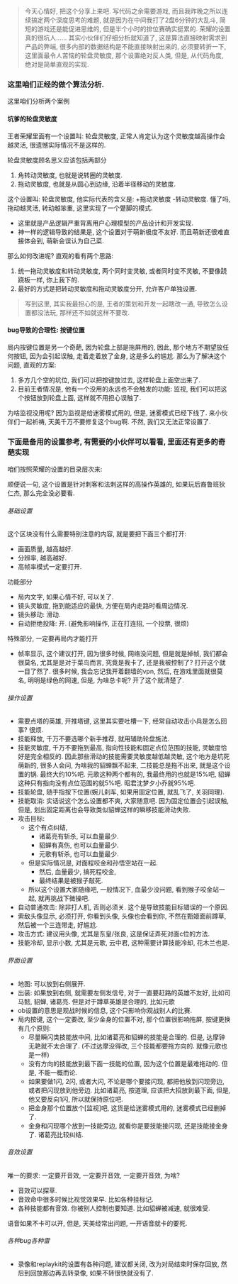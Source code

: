 > 今天心情好, 把这个分享上来吧. 写代码之余需要游戏, 而且我昨晚之所以连续搞定两个深度思考的难题, 就是因为在中间我打了2盘6分钟的大乱斗, 简短的游戏还是能促进思维的, 但是半个小时的排位赛确实挺累的.
> 荣耀的设置真的很坑人…...  其实小伙伴们仔细分析就知道了, 这是算法直接映射需求到产品的弊端, 很多内部的数据结构是不能直接映射出来的, 必须要转折一下, 这里面最令人苦恼的轮盘灵敏度, 那个设置绝对反人类, 但是, 从代码角度, 绝对是简单直观的实现.

### 这里咱们正经的做个算法分析.
这里咱们分析两个案例
#### 坑爹的轮盘灵敏度

王者荣耀里面有一个设置叫: 轮盘灵敏度, 正常人肯定认为这个灵敏度越高操作会越灵活, 很遗憾实际情况不是这样的.

轮盘灵敏度顾名思义应该包括两部分
1. 角转动灵敏度, 也就是说转圈的灵敏度.
2. 拖动灵敏度, 也就是从圆心到边缘, 沿着半径移动的灵敏度. 

这个设置叫: 轮盘灵敏度, 他实际代表的含义是: +拖动灵敏度 -转动灵敏度. 懂了吗, 拖动越灵活, 转动越笨重, 这里实现了一个蹩脚的模式.
- 这里就是产品逻辑严重背离用户心理模型的产品设计和开发实现.
- 神一样的逻辑导致的结果是, 这个设置对于萌新极度不友好. 而且萌新还很难直接体会到, 萌新会误认为自己菜.

那么如何改进呢? 直观的看有两个思路:
1. 统一拖动灵敏度和转动灵敏度, 两个同时变灵敏, 或者同时变不灵敏, 不要像跷跷板一样, 你上我下的.
2. 最好的方式是把转动灵敏度和拖动灵敏度分开, 允许客户单独设置.

> 写到这里, 其实我最担心的是, 王者的策划和开发一起瞎改一通, 导致怎么设置都没法玩, 那样还不如就这样不要改.

#### bug导致的合理性: 按键位置
局内按键位置是另一个奇葩, 因为轮盘上部是拖屏用的, 因此, 那个地方不期望放任何按钮, 因为会引起误触, 走着走着放了金身, 这是多么的尴尬.
那么为了解决这个问题, 直观的方案:
1. 多方几个空的坑位, 我们可以把按键放过去, 这样轮盘上面空出来了.
2. 目前王者情况是, 他有一个没用的永远也不会触发的功能: 监视, 我们可以把这个按钮放到轮盘上面, 这样就不用担心误触了.

为啥监视没用呢? 因为监视是给迷雾模式用的, 但是, 迷雾模式已经下线了.
来小伙伴们一起祈祷, 天美千万不要修复这个bug啊. 不然, 我们又无法正常设置了.



### 下面是备用的设置参考, 有需要的小伙伴可以看看, 里面还有更多的奇葩实现

咱们按照荣耀的设置的目录层次来:

顺便说一句, 这个设置是针对刺客和法刺这样的高操作英雄的, 如果玩后裔鲁班狄仁杰, 那么完全没必要看.

###### 基础设置

这个区块没有什么需要特别注意的内容, 就是要把下面三个都打开:

- 画面质量, 越高越好.
- 分辨率, 越高越好.
- 高帧率模式一定要打开.

功能部分

- 局内文字, 如果心情不好, 可以关了.
-  镜头灵敏度, 拖到能适应的最快, 方便在局内走路时看周边情况.
- 镜头移动: 滑动.
- 自动拒绝投降: 开. (避免影响操作, 正在打连招, 一个投票, 很烦)

特殊部分, 一定要再局内才能打开

- 帧率显示, 这个建议打开, 因为很多时候, 网络没问题, 但是就是掉帧, 我们都会很莫名, 尤其是是对于菜鸟而言, 究竟是我卡了, 还是我被控制了? 打开这个就一目了然了. 很多时候, 我会忘记我开着翻墙的vpn, 然后, 在游戏里面就很莫名, 明明是绿色的网速, 但是, 为啥总卡呢? 开了这个就清楚了.

###### 操作设置

- 需要点塔的英雄, 开推塔键, 这里其实要吐槽一下, 经常自动攻击小兵是怎么回事? 很烦. 
- 技能释放, 千万不要选哪个新手推荐, 就用辅助轮盘施法.
- 技能灵敏度, 千万不要拖到最高, 指向性技能和固定点位范围的技能, 灵敏度恰好是完全相反的. 因此那些滑动的技能需要灵敏度越低越灵敏, 这个地方是坑死萌新的, 很多人会问, 为啥我的貂蝉飘不起来, 二技能总是拖不出来, 就是这个设置的锅. 最终大约10%吧. 元歌这种两个都有的, 我最终用的也就是15%吧, 貂蝉这种只有指向没有点位范围的就5%吧. 昭君沈梦夕小乔就95%吧.				
- 技能轮盘, 随手指按下位置(婉儿刹车, 如果用固定位置, 就乱飞了, 关羽同理).
- 技能取消:  实话说这个怎么设置都不爽, 大家随意吧. 因为固定位置会引起误触, 但是, 划出固定距离也会导致类似貂蝉这样的瞬移技能滑动失败.
- 攻击目标:
  - 这个有点纠结, 
    - 诸葛亮有斩杀, 可以血量最少.
    - 貂蝉有真伤, 也可以血量最少.
    - 元歌有斩杀, 也可以血量最少.
  - 但是实际情况是, 对面程咬金和孙悟空站在一起. 
    - 然后, 血量最少, 搞死程咬金, 
    - 最终结果是被猴子敲死. 
  - 所以这个设置大家随缘吧, 一般情况下, 血最少没问题, 看到猴子咬金站一起, 就再挑战下微操吧.
- 自动普通攻击: 除非打人机, 否则必须关. 这个是导致技能目标错误的一个原因.
- 索敌头像显示, 必须打开, 你看到头像, 头像也会看到你, 不然在甄姬面前蹲草, 然后被一个三连带走, 好尴尬.
- 攻击方式: 建议用头像, 尤其是东皇/张良, 这是保证弄死对面c位的方法.
- 技能冷却, 显示小数, 尤其是元歌, 云中君, 这种需要计算技能冷却, 花木兰也是.

###### 界面设置

- 地图: 可以放到右侧展开.
- 出装: 如果放到右侧, 就需要左侧发信号, 对于一直要赶路的英雄不友好, 比如司马懿, 貂蝉, 诸葛亮. 但是对于蹲草英雄是合理的, 比如元歌
- ob设置的意思是观战时候的信息, 这个只影响你观战别人的比赛.
- 局内按键, 这个一定要改, 至少金身的位置不对, 那个位置很影响拖屏,  按键更换有几个原则:
  - 尽量瞬闪类技能放中间, 比如诸葛亮和貂蝉的技能是合理的. 但是, 达摩钟无艳就不太合理了. (不过达摩没得改, 三个技能都要拖方向的. 就像元歌也是一样)
  - 没有方向的技能放到最下面一技能的位置, 因为这个位置是最难拖动的. 但是, 不能一概而论.
  - 如果要做1闪, 2闪, 或者大闪, 不论是哪个要接闪现, 都把他放到闪现旁边, 或者把闪现放到他旁边. 比如诸葛亮, 按道理, 应该把大招放到最下面, 但是, 他又要反向1闪, 所以就保持原位吧.
  - 把金身那个位置放个[监视]吧, 这货是给迷雾模式用的, 迷雾模式已经删掉了. 
  - 金身和闪现哪个放到一技能旁边, 就看你是要技能接闪现, 还是技能接金身了. 诸葛亮比较纠结.

###### 音效设置

唯一的要求: 一定要开音效, 一定要开音效, 一定要开音效, 为啥?

- 音效可以探草.
- 音效命中很多时候比视觉效果早. 比如各种挂标记.
- 各种技能都有音效. 你被别人控制也要知道. 比如貂蝉被减速, 就很难受. 

语音如果不卡可以开, 但是, 天美经常出问题, 一开语音就卡的要死.

###### 各种bug各种雷

- 录像和replaykit的设置有各种问题, 建议都关闭, 改为对局结束时保存回放, 然后到回放那边再去转录像, 如果不转很快就没有了.


